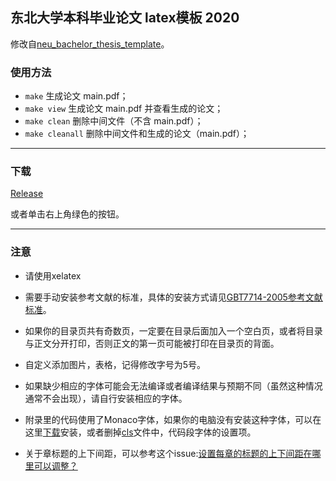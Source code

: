 ## 东北大学本科毕业论文 latex模板 2020


修改自[neu_bachelor_thesis_template](https://github.com/Acytoo/neu_bachelor_thesis_template)。

### 使用方法
* `make`    生成论文 main.pdf；
* `make view`    生成论文 main.pdf 并查看生成的论文；
* `make clean`     删除中间文件（不含 main.pdf）；
* `make cleanall`  删除中间文件和生成的论文（main.pdf）；
----------------
### 下载

[Release](https://github.com/Acytoo/neu_bachelor_thesis_template/releases)

或者单击右上角绿色的按钮。

--------------------
### 注意

* 请使用xelatex


* 需要手动安装参考文献的标准，具体的安装方式请见[GBT7714-2005参考文献标准](https://github.com/Haixing-Hu/GBT7714-2005-BibTeX-Style)。

* 如果你的目录页共有奇数页，一定要在目录后面加入一个空白页，或者将目录与正文分开打印，否则正文的第一页可能被打印在目录页的背面。

* 自定义添加图片，表格，记得修改字号为5号。

* 如果缺少相应的字体可能会无法编译或者编译结果与预期不同（虽然这种情况通常不会出现），请自行安装相应的字体。

* 附录里的代码使用了Monaco字体，如果你的电脑没有安装这种字体，可以在这里[下载](https://github.com/todylu/monaco.ttf)安装，或者删掉[cls](https://github.com/Acytoo/neu_bachelor_thesis_template/blob/master/csethesis.cls)文件中，代码段字体的设置项。

* 关于章标题的上下间距，可以参考这个issue:[设置每章的标题的上下间距在哪里可以调整？](https://github.com/ustctug/ustcthesis/issues/102)

